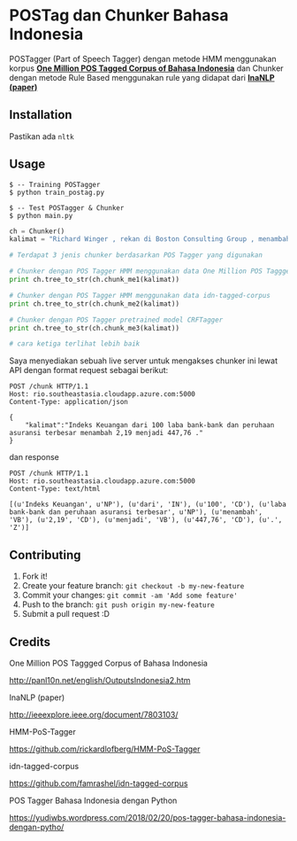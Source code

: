 # POSTag dan Chunker Bahasa Indonesia

POSTagger (Part of Speech Tagger) dengan metode HMM menggunakan korpus [**One Million POS Tagged Corpus of Bahasa Indonesia**](http://panl10n.net/english/OutputsIndonesia2.htm) dan Chunker dengan metode Rule Based menggunakan rule yang didapat dari [**InaNLP (paper)**](http://ieeexplore.ieee.org/document/7803103/)

## Installation

Pastikan ada `nltk`

## Usage

```
$ -- Training POSTagger
$ python train_postag.py

$ -- Test POSTagger & Chunker
$ python main.py
```

```python
ch = Chunker()
kalimat = "Richard Winger , rekan di Boston Consulting Group , menambahkan : Belakangan ini , sangat populer jika menghias diri anda dengan bendera ."

# Terdapat 3 jenis chunker berdasarkan POS Tagger yang digunakan

# Chunker dengan POS Tagger HMM menggunakan data One Million POS Taggged Corpus of Bahasa Indonesia
print ch.tree_to_str(ch.chunk_me1(kalimat))

# Chunker dengan POS Tagger HMM menggunakan data idn-tagged-corpus
print ch.tree_to_str(ch.chunk_me2(kalimat))

# Chunker dengan POS Tagger pretrained model CRFTagger
print ch.tree_to_str(ch.chunk_me3(kalimat))

# cara ketiga terlihat lebih baik
```


Saya menyediakan sebuah live server untuk mengakses chunker ini lewat API 
dengan format request sebagai berikut:
```
POST /chunk HTTP/1.1
Host: rio.southeastasia.cloudapp.azure.com:5000
Content-Type: application/json

{
	"kalimat":"Indeks Keuangan dari 100 laba bank-bank dan peruhaan asuransi terbesar menambah 2,19 menjadi 447,76 ."
}
```

dan response
```
POST /chunk HTTP/1.1
Host: rio.southeastasia.cloudapp.azure.com:5000
Content-Type: text/html

[(u'Indeks Keuangan', u'NP'), (u'dari', 'IN'), (u'100', 'CD'), (u'laba bank-bank dan peruhaan asuransi terbesar', u'NP'), (u'menambah', 'VB'), (u'2,19', 'CD'), (u'menjadi', 'VB'), (u'447,76', 'CD'), (u'.', 'Z')]
```



## Contributing

1. Fork it!
2. Create your feature branch: `git checkout -b my-new-feature`
3. Commit your changes: `git commit -am 'Add some feature'`
4. Push to the branch: `git push origin my-new-feature`
5. Submit a pull request :D

## Credits

One Million POS Taggged Corpus of Bahasa Indonesia

http://panl10n.net/english/OutputsIndonesia2.htm

InaNLP (paper)

http://ieeexplore.ieee.org/document/7803103/

HMM-PoS-Tagger

https://github.com/rickardlofberg/HMM-PoS-Tagger

idn-tagged-corpus

https://github.com/famrashel/idn-tagged-corpus

POS Tagger Bahasa Indonesia dengan Python

https://yudiwbs.wordpress.com/2018/02/20/pos-tagger-bahasa-indonesia-dengan-pytho/
